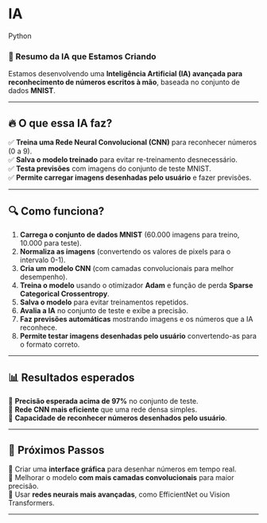 # IA
Python

### **📌 Resumo da IA que Estamos Criando**  

Estamos desenvolvendo uma **Inteligência Artificial (IA) avançada para reconhecimento de números escritos à mão**, baseada no conjunto de dados **MNIST**.  

---

## **🔥 O que essa IA faz?**
✅ **Treina uma Rede Neural Convolucional (CNN)** para reconhecer números (0 a 9).  
✅ **Salva o modelo treinado** para evitar re-treinamento desnecessário.  
✅ **Testa previsões** com imagens do conjunto de teste MNIST.  
✅ **Permite carregar imagens desenhadas pelo usuário** e fazer previsões.  

---

## **🔍 Como funciona?**
1. **Carrega o conjunto de dados MNIST** (60.000 imagens para treino, 10.000 para teste).  
2. **Normaliza as imagens** (convertendo os valores de pixels para o intervalo 0-1).  
3. **Cria um modelo CNN** (com camadas convolucionais para melhor desempenho).  
4. **Treina o modelo** usando o otimizador **Adam** e função de perda **Sparse Categorical Crossentropy**.  
5. **Salva o modelo** para evitar treinamentos repetidos.  
6. **Avalia a IA** no conjunto de teste e exibe a precisão.  
7. **Faz previsões automáticas** mostrando imagens e os números que a IA reconhece.  
8. **Permite testar imagens desenhadas pelo usuário** convertendo-as para o formato correto.  

---

## **📊 Resultados esperados**
🔹 **Precisão esperada acima de 97%** no conjunto de teste.  
🔹 **Rede CNN mais eficiente** que uma rede densa simples.  
🔹 **Capacidade de reconhecer números desenhados pelo usuário**.  

---

## **🚀 Próximos Passos**
🔹 Criar uma **interface gráfica** para desenhar números em tempo real.  
🔹 Melhorar o modelo **com mais camadas convolucionais** para maior precisão.  
🔹 Usar **redes neurais mais avançadas**, como EfficientNet ou Vision Transformers.  

---

